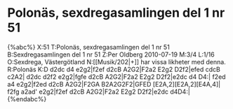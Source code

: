 # Polonäs, sexdregasamlingen del 1 nr 51

{%abc%}
X:51
T:Polonäs, sexdregasamlingen del 1 nr 51 
B:Sexdregasamlingen del 1 nr 51
Z:Per Oldberg 2010-07-19
M:3/4
L:1/16
O:Sexdrega, Västergötland
N:[[Musik/202|+]] har vissa likheter med denna.
R:Polonäs
K:D
d2dc d4 e2g2|f2ef d2cB A2G2|F2a2 E2g2 D2f2|efed cdcB c2A2|
d2dc d2f2 e2g2|fgfe d2cB A2G2|F2a2 E2g2 D2f2|e2dc d4 D4:|
f2ed a4 e2g2|f2ed d2cB A2G2|F2GA B2A2G2F2|GFED [E2A,2][E2A,2][E4A,4]|
f2fg a2ad' e2g2|f2ef d2cB A2G2|F2a2 E2g2 D2f2|e2dc d4D4:|
{%endabc%}

